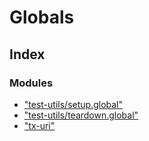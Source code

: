 # Globals

## Index

### Modules

* ["test-utils/setup.global"](modules/_test_utils_setup_global_.md)
* ["test-utils/teardown.global"](modules/_test_utils_teardown_global_.md)
* ["tx-uri"](modules/_tx_uri_.md)

